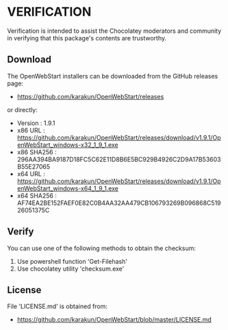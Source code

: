 # VERIFICATION
Verification is intended to assist the Chocolatey moderators and community in verifying that this package's contents are trustworthy.

## Download
The OpenWebStart installers can be downloaded from the GitHub releases page:
- https://github.com/karakun/OpenWebStart/releases

or directly:
- Version    : 1.9.1
- x86 URL    : https://github.com/karakun/OpenWebStart/releases/download/v1.9.1/OpenWebStart_windows-x32_1_9_1.exe
- x86 SHA256 : 296AA394BA9187D18FC5C62E11D8B6E5BC929B4926C2D9A17B53603B55E27065
- x64 URL    : https://github.com/karakun/OpenWebStart/releases/download/v1.9.1/OpenWebStart_windows-x64_1_9_1.exe
- x64 SHA256 : AF74EA2BE152FAEF0E82C0B4AA32AA479CB106793269B096868C51926051375C


## Verify
You can use one of the following methods to obtain the checksum:
1. Use powershell function 'Get-Filehash'
2. Use chocolatey utility 'checksum.exe'


## License
File 'LICENSE.md' is obtained from:
- https://github.com/karakun/OpenWebStart/blob/master/LICENSE.md

